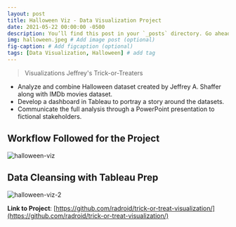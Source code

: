 ```yaml
---
layout: post
title: Halloween Viz - Data Visualization Project
date: 2021-05-22 00:00:00 -0500
description: You’ll find this post in your `_posts` directory. Go ahead and edit it and re-build the site to see your changes. # Add post description (optional)
img: halloween.jpeg # Add image post (optional)
fig-caption: # Add figcaption (optional)
tags: [Data Visualization, Halloween] # add tag
---
```

> Visualizations Jeffrey's Trick-or-Treaters

* Analyze and combine Halloween dataset created by Jeffrey A. Shaffer along with IMDb movies dataset.
* Develop a dashboard in Tableau to portray a story around the datasets.
* Communicate the full analysis through a PowerPoint presentation to fictional stakeholders.

## Workflow Followed for the Project
![halloween-viz]({{site.baseurl}}/assets/img/halloween-viz-workflow-eda.png)

## Data Cleansing with Tableau Prep
![halloween-viz-2]({{site.baseurl}}/assets/img/tableau-prep-screenshot.png)

**Link to Project**: [https://github.com/radroid/trick-or-treat-visualization/](https://github.com/radroid/trick-or-treat-visualization/)
